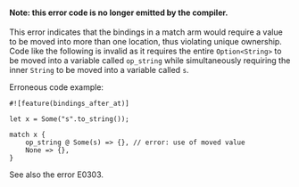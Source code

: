 #### Note: this error code is no longer emitted by the compiler.

This error indicates that the bindings in a match arm would require a value to
be moved into more than one location, thus violating unique ownership. Code
like the following is invalid as it requires the entire `Option<String>` to be
moved into a variable called `op_string` while simultaneously requiring the
inner `String` to be moved into a variable called `s`.

Erroneous code example:

```compile_fail,E0382
#![feature(bindings_after_at)]

let x = Some("s".to_string());

match x {
    op_string @ Some(s) => {}, // error: use of moved value
    None => {},
}
```

See also the error E0303.
